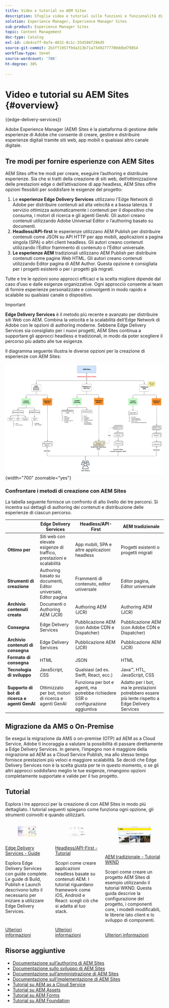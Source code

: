 ```yaml
---
title: Video e tutorial su AEM Sites
description: Sfoglia video e tutorial sulle funzioni e funzionalità di Adobe Experience Manager Sites. AEM Sites è una piattaforma leader per la gestione delle esperienze.
solution: Experience Manager, Experience Manager Sites
sub-product: Experience Manager Sites
topic: Content Management
doc-type: Catalog
exl-id: cde4ce7f-0afe-4632-8c1c-354586f296d5
source-git-commit: 2b3ff1957f9da313b71a73492777700ddbd79854
workflow-type: tm+mt
source-wordcount: '786'
ht-degree: 38%

---
```


# Video e tutorial su AEM Sites {#overview}

{{edge-delivery-services}}

Adobe Experience Manager (AEM) Sites è la piattaforma di gestione delle esperienze di Adobe che consente di creare, gestire e distribuire esperienze digitali tramite siti web, app mobili o qualsiasi altro canale digitale.

## Tre modi per fornire esperienze con AEM Sites

AEM Sites offre tre modi per creare, eseguire l’authoring e distribuire esperienze. Sia che si tratti della creazione di siti web, dell’ottimizzazione delle prestazioni edge o dell’attivazione di app headless, AEM Sites offre opzioni flessibili per soddisfare le esigenze del progetto:

1. Le **esperienze Edge Delivery Services** utilizzano l&#39;Edge Network di Adobe per distribuire contenuti ad alta velocità e a bassa latenza. Il servizio ottimizza automaticamente i contenuti per il dispositivo che consuma, i motori di ricerca e gli agenti GenAI. Gli autori creano contenuti utilizzando Adobe Universal Editor o l’authoring basato su documenti.
1. **Headless/API-first** le esperienze utilizzano AEM Publish per distribuire contenuti come JSON su API HTTP per app mobili, applicazioni a pagina singola (SPA) o altri client headless. Gli autori creano contenuti utilizzando l’Editor frammento di contenuto o l’Editor universale.
1. **Le esperienze AEM** tradizionali utilizzano AEM Publish per distribuire contenuti come pagine Web HTML. Gli autori creano contenuti utilizzando Editor pagina di AEM Author. Questa opzione è consigliata per i progetti esistenti o per i progetti già migrati.

Tutte e tre le opzioni sono approcci efficaci e la scelta migliore dipende dal caso d’uso e dalle esigenze organizzative. Ogni approccio consente ai team di fornire esperienze personalizzate e coinvolgenti in modo rapido e scalabile su qualsiasi canale o dispositivo.

>[!IMPORTANT]
>
> **Edge Delivery Services** è il metodo più recente e avanzato per distribuire siti Web con AEM. Combina la velocità e la scalabilità dell’Edge Network di Adobe con le opzioni di authoring moderne. Sebbene Edge Delivery Services sia consigliato per i nuovi progetti, AEM Sites continua a supportare gli approcci headless e tradizionali, in modo da poter scegliere il percorso più adatto alle tue esigenze.

Il diagramma seguente illustra le diverse opzioni per la creazione di esperienze con AEM Sites:

![AEM-Sites-Content-Authoring-and-Experience-Delivery-Paths.png](./assets/aem-sites-authoring-and-experience-delivery-paths.png){width="700" zoomable="yes"}

### Confrontare i metodi di creazione con AEM Sites

La tabella seguente fornisce un confronto di alto livello dei tre percorsi. Si incentra sui dettagli di authoring dei contenuti e distribuzione delle esperienze di ciascun percorso.

|            | Edge Delivery Services | Headless/API-First | AEM tradizionale |
|---------------------|------------------------------|---------------------------------|---------------------------------------------|
| **Ottimo per** | Siti web con elevate esigenze di traffico, prestazioni e scalabilità | App mobili, SPA e altre applicazioni headless | Progetti esistenti o progetti migrati |
| **Strumenti di creazione** | Authoring basato su documenti, Editor universale, Editor pagina | Frammenti di contenuto, editor universale | Editor pagina, Editor universale |
| **Archivio contenuti creato** | Documenti o Authoring AEM (JCR) | Authoring AEM (JCR) | Authoring AEM (JCR) |
| **Consegna** | Edge Delivery Services | Pubblicazione AEM (con Adobe CDN e Dispatcher) | Pubblicazione AEM (con Adobe CDN e Dispatcher) |
| **Archivio contenuti di consegna** | Edge Delivery Services | Pubblicazione AEM (JCR) | Pubblicazione AEM (JCR) |
| **Formato di consegna** | HTML | JSON | HTML |
| **Tecnologia di sviluppo** | JavaScript, CSS | Qualsiasi (ad es. Swift, React, ecc.) | Java™, HTL, JavaScript, CSS |
| **Supporto di bot di ricerca e agenti GenAI** | Ottimizzato per bot, motori di ricerca e agenti GenAI | Funziona per bot e agenti, ma potrebbe richiedere SSR o configurazione aggiuntiva | Adatto per i bot, ma le prestazioni potrebbero essere più lente rispetto a Edge Delivery Services |

## Migrazione da AMS o On-Premise

Se esegui la migrazione da AMS o on-premise (OTP) ad AEM as a Cloud Service, Adobe ti incoraggia a valutare la possibilità di passare direttamente a Edge Delivery Services. In genere, l’impegno non è maggiore della migrazione ad AEM as a Cloud Service Publish, ma allo stesso tempo fornisce prestazioni più veloci e maggiore scalabilità. Se decidi che Edge Delivery Services non è la scelta giusta per te in questo momento, o se gli altri approcci soddisfano meglio le tue esigenze, rimangono opzioni completamente supportate e valide per il tuo progetto.

## Tutorial

Esplora i tre approcci per la creazione di con AEM Sites in modo più dettagliato. I tutorial seguenti spiegano come funziona ogni opzione, gli strumenti coinvolti e quando utilizzarli.

<!-- CARDS

* https://www.aem.live/docs/
  {title = Edge Delivery Services - Guides}
  {description = Explore Edge Delivery Services with comprehensive guides. The Build, Publish, and Launch guides cover everything you need to get started with Edge Delivery Services.}
  {image = ./assets/edge-delivery-services.png}
  {target = _blank}
* https://experienceleague.adobe.com/it/docs/experience-manager-learn/getting-started-with-aem-headless/overview
  {title = Headless/API-First - Tutorials}
  {description = Learn how to build headless applications powered by AEM content. Tutorials cover frameworks like iOS, Android, and React—choose what fits your stack.}
  {image = ./assets/headless.png}
  {target = _self}
* https://experienceleague.adobe.com/it/docs/experience-manager-learn/getting-started-wknd-tutorial-develop/overview
  {title = Traditional AEM - WKND Tutorial}
  {description = Learn how to build a sample AEM Sites project using the WKND tutorial. This guide walks you through project setup, Core Components, Editable Templates, client-side libraries, and component development.}
  {image = ./assets/aem-wknd-spa-editor-tutorial.png}
  {target = _self}
-->
<!-- START CARDS HTML - DO NOT MODIFY BY HAND -->
<div class="columns">
    <div class="column is-half-tablet is-half-desktop is-one-third-widescreen" aria-label="Edge Delivery Services - Guides">
        <div class="card" style="height: 100%; display: flex; flex-direction: column; height: 100%;">
            <div class="card-image">
                <figure class="image x-is-16by9">
                    <a href="https://www.aem.live/docs/" title="Edge Delivery Services - Guide" target="_blank" rel="referrer">
                        <img class="is-bordered-r-small" src="./assets/edge-delivery-services.png" alt="Edge Delivery Services - Guide"
                             style="width: 100%; aspect-ratio: 16 / 9; object-fit: cover; overflow: hidden; display: block; margin: auto;">
                    </a>
                </figure>
            </div>
            <div class="card-content is-padded-small" style="display: flex; flex-direction: column; flex-grow: 1; justify-content: space-between;">
                <div class="top-card-content">
                    <p class="headline is-size-6 has-text-weight-bold">
                        <a href="https://www.aem.live/docs/" target="_blank" rel="referrer" title="Edge Delivery Services - Guide">Edge Delivery Services - Guide</a>
                    </p>
                    <p class="is-size-6">Esplora Edge Delivery Services con guide complete. Le guide di Build, Publish e Launch descrivono tutto il necessario per iniziare a utilizzare Edge Delivery Services.</p>
                </div>
                <a href="https://www.aem.live/docs/" target="_blank" rel="referrer" class="spectrum-Button spectrum-Button--outline spectrum-Button--primary spectrum-Button--sizeM" style="align-self: flex-start; margin-top: 1rem;">
                    <span class="spectrum-Button-label has-no-wrap has-text-weight-bold">Ulteriori informazioni</span>
                </a>
            </div>
        </div>
    </div>
    <div class="column is-half-tablet is-half-desktop is-one-third-widescreen" aria-label="Headless/API-First - Tutorials">
        <div class="card" style="height: 100%; display: flex; flex-direction: column; height: 100%;">
            <div class="card-image">
                <figure class="image x-is-16by9">
                    <a href="https://experienceleague.adobe.com/it/docs/experience-manager-learn/getting-started-with-aem-headless/overview" title="Headless/API-First - Tutorial" target="_self" rel="referrer">
                        <img class="is-bordered-r-small" src="./assets/headless.png" alt="Headless/API-First - Tutorial"
                             style="width: 100%; aspect-ratio: 16 / 9; object-fit: cover; overflow: hidden; display: block; margin: auto;">
                    </a>
                </figure>
            </div>
            <div class="card-content is-padded-small" style="display: flex; flex-direction: column; flex-grow: 1; justify-content: space-between;">
                <div class="top-card-content">
                    <p class="headline is-size-6 has-text-weight-bold">
                        <a href="https://experienceleague.adobe.com/it/docs/experience-manager-learn/getting-started-with-aem-headless/overview" target="_self" rel="referrer" title="Headless/API-First - Tutorial">Headless/API-First - Tutorial</a>
                    </p>
                    <p class="is-size-6">Scopri come creare applicazioni headless basate su contenuti AEM. I tutorial riguardano framework come iOS, Android e React: scegli ciò che si adatta al tuo stack.</p>
                </div>
                <a href="https://experienceleague.adobe.com/it/docs/experience-manager-learn/getting-started-with-aem-headless/overview" target="_self" rel="referrer" class="spectrum-Button spectrum-Button--outline spectrum-Button--primary spectrum-Button--sizeM" style="align-self: flex-start; margin-top: 1rem;">
                    <span class="spectrum-Button-label has-no-wrap has-text-weight-bold">Ulteriori informazioni</span>
                </a>
            </div>
        </div>
    </div>
    <div class="column is-half-tablet is-half-desktop is-one-third-widescreen" aria-label="Traditional AEM - WKND Tutorial">
        <div class="card" style="height: 100%; display: flex; flex-direction: column; height: 100%;">
            <div class="card-image">
                <figure class="image x-is-16by9">
                    <a href="https://experienceleague.adobe.com/it/docs/experience-manager-learn/getting-started-wknd-tutorial-develop/overview" title="AEM tradizionale - Tutorial WKND" target="_self" rel="referrer">
                        <img class="is-bordered-r-small" src="./assets/aem-wknd-spa-editor-tutorial.png" alt="AEM tradizionale - Tutorial WKND"
                             style="width: 100%; aspect-ratio: 16 / 9; object-fit: cover; overflow: hidden; display: block; margin: auto;">
                    </a>
                </figure>
            </div>
            <div class="card-content is-padded-small" style="display: flex; flex-direction: column; flex-grow: 1; justify-content: space-between;">
                <div class="top-card-content">
                    <p class="headline is-size-6 has-text-weight-bold">
                        <a href="https://experienceleague.adobe.com/it/docs/experience-manager-learn/getting-started-wknd-tutorial-develop/overview" target="_self" rel="referrer" title="AEM tradizionale - Tutorial WKND">AEM tradizionale - Tutorial WKND</a>
                    </p>
                    <p class="is-size-6">Scopri come creare un progetto AEM Sites di esempio utilizzando il tutorial WKND. Questa guida descrive la configurazione del progetto, i componenti core, i modelli modificabili, le librerie lato client e lo sviluppo di componenti.</p>
                </div>
                <a href="https://experienceleague.adobe.com/it/docs/experience-manager-learn/getting-started-wknd-tutorial-develop/overview" target="_self" rel="referrer" class="spectrum-Button spectrum-Button--outline spectrum-Button--primary spectrum-Button--sizeM" style="align-self: flex-start; margin-top: 1rem;">
                    <span class="spectrum-Button-label has-no-wrap has-text-weight-bold">Ulteriori informazioni</span>
                </a>
            </div>
        </div>
    </div>
</div>
<!-- END CARDS HTML - DO NOT MODIFY BY HAND -->


## Risorse aggiuntive

* [Documentazione sull’authoring di AEM Sites](https://experienceleague.adobe.com/it/docs/experience-manager-65/content/sites/authoring/essentials/first-steps)
* [Documentazione sullo sviluppo di AEM Sites](https://experienceleague.adobe.com/it/docs/experience-manager-65/content/implementing/developing/introduction/getting-started)
* [Documentazione sull’amministrazione di AEM Sites](https://experienceleague.adobe.com/it/docs/experience-manager-65/content/sites/administering/home)
* [Documentazione sull’implementazione di AEM Sites](https://experienceleague.adobe.com/it/docs/experience-manager-65/content/implementing/deploying/introduction/platform)
* [Tutorial su AEM as a Cloud Service](/help/cloud-service/overview.md)
* [Tutorial su AEM Assets](/help/assets/overview.md)
* [Tutorial su AEM Forms](/help/forms/overview.md)
* [Tutorial su AEM Foundation](/help/foundation/overview.md)
